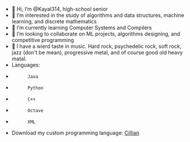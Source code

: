 - 👋 Hi, I’m @Kayal314, high-school senior
- 👀 I’m interested in the study of algorithms and data structures, machine learning, and discrete mathematics
- 🌱 I’m currently learning Computer Systems and Compilers
- 💞️ I’m looking to collaborate on ML projects, algorithms designing, and competitive programming
- 🎵 I have a wierd taste in music. Hard rock, psychedelic rock, soft rock, jazz (don't be mean), progressive metal, and of course good old heavy matal.
- Languages: 
-           Java
-           Python
-           C++
-           Octave
-           XML
- Download my custom programming language: <a href='https://play.google.com/store/apps/details?id=com.console.kayal'>Cillian</a>
<!---
Kayal314/Kayal314 is a ✨ special ✨ repository because its `README.md` (this file) appears on your GitHub profile.
You can click the Preview link to take a look at your changes.
--->
